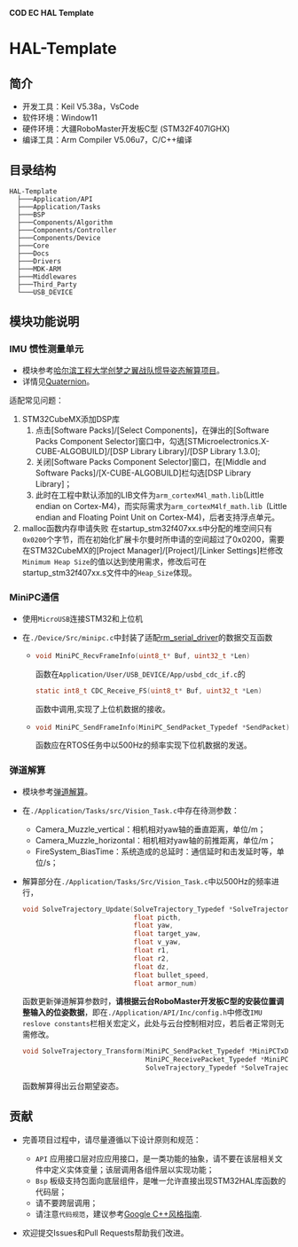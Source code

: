 **COD EC HAL Template**

# HAL-Template

## 简介

* 开发工具：Keil V5.38a，VsCode
* 软件环境：Window11
* 硬件环境：大疆RoboMaster开发板C型 (STM32F407IGHX)
* 编译工具：Arm Compiler V5.06u7，C/C++编译

## 目录结构

```
HAL-Template
  ├───Application/API
  ├───Application/Tasks
  ├───BSP
  ├───Components/Algorithm
  ├───Components/Controller
  ├───Components/Device
  ├───Core
  ├───Docs
  ├───Drivers
  ├───MDK-ARM
  ├───Middlewares
  ├───Third_Party
  └───USB_DEVICE
```

## 模块功能说明

### IMU 惯性测量单元

* 模块参考[哈尔滨工程大学创梦之翼战队惯导姿态解算项目](https://github.com/WangHongxi2001/RoboMaster-C-Board-INS-Example)。
* 详情见[Quaternion](./Docs/Quaternion.pdf)。

适配常见问题：

1. STM32CubeMX添加DSP库
      1. 点击[Software Packs]/[Select Components]，在弹出的[Software Packs Component Selector]窗口中，勾选[STMicroelectronics.X-CUBE-ALGOBUILD]/[DSP Library Library]/[DSP Library 1.3.0];
      2. 关闭[Software Packs Component Selector]窗口，在[Middle and Software Packs]/[X-CUBE-ALGOBUILD]栏勾选[DSP Library Library]；
      3. 此时在工程中默认添加的LIB文件为`arm_cortexM4l_math.lib`(Little endian on Cortex-M4)，而实际需求为`arm_cortexM4lf_math.lib `(Little endian and Floating Point Unit on Cortex-M4)，后者支持浮点单元。
2. malloc函数内存申请失败
在startup_stm32f407xx.s中分配的堆空间只有`0x0200`个字节，而在初始化扩展卡尔曼时所申请的空间超过了0x0200，需要在STM32CubeMX的[Project Manager]/[Project]/[Linker Settings]栏修改`Minimum Heap Size`的值以达到使用需求，修改后可在startup_stm32f407xx.s文件中的`Heap_Size`体现。

### MiniPC通信

* 使用`MicroUSB`连接STM32和上位机

* 在`./Device/Src/minipc.c`中封装了适配[rm_serial_driver](https://github.com/chenjunnn/rm_serial_driver)的数据交互函数
  
  * 
    ```c
    void MiniPC_RecvFrameInfo(uint8_t* Buf, uint32_t *Len)
    ```
  	函数在`Application/User/USB_DEVICE/App/usbd_cdc_if.c`的
    ```c
    static int8_t CDC_Receive_FS(uint8_t* Buf, uint32_t *Len)
    ```
  	函数中调用,实现了上位机数据的接收。
  	
  * 
    ```c
    void MiniPC_SendFrameInfo(MiniPC_SendPacket_Typedef *SendPacket)
    ```
	  函数应在RTOS任务中以500Hz的频率实现下位机数据的发送。

###  弹道解算

* 模块参考[弹道解算](https://github.com/CodeAlanqian/SolveTrajectory)。

* 在`./Application/Tasks/src/Vision_Task.c`中存在待测参数：
  * Camera_Muzzle_vertical：相机相对yaw轴的垂直距离，单位/m；
  * Camera_Muzzle_horizontal：相机相对yaw轴的前推距离，单位/m；
  * FireSystem_BiasTime：系统造成的总延时：通信延时和击发延时等，单位/s；
  
* 解算部分在`./Application/Tasks/Src/Vision_Task.c`中以500Hz的频率进行，

    ```c
    void SolveTrajectory_Update(SolveTrajectory_Typedef *SolveTrajectory,
                                float picth,
                                float yaw,
                                float target_yaw,
                                float v_yaw,
                                float r1,
                                float r2,
                                float dz,
                                float bullet_speed,
                                float armor_num)
    ```
    函数更新弹道解算参数时，**请根据云台RoboMaster开发板C型的安装位置调整输入的位姿数据**，即在`./Application/API/Inc/config.h`中修改`IMU reslove constants`栏相关宏定义，此处与云台控制相对应，若后者正常则无需修改。
    
  ```c
  void SolveTrajectory_Transform(MiniPC_SendPacket_Typedef *MiniPCTxData,
                                 MiniPC_ReceivePacket_Typedef *MiniPCRxData,
                                 SolveTrajectory_Typedef *SolveTrajectory)
  ```
  函数解算得出云台期望姿态。
  
## 贡献

* 完善项目过程中，请尽量遵循以下设计原则和规范：
  * `API` 应用接口层对应应用接口，是一类功能的抽象，请不要在该层相关文件中定义实体变量；该层调用各组件层以实现功能；
  * `Bsp` 板级支持包面向底层组件，是唯一允许直接出现STM32HAL库函数的代码层；
  * 请不要跨层调用；
  * 请注意`代码规范`，建议参考[Google C++风格指南](https://zh-google-styleguide.readthedocs.io/en/latest/google-cpp-styleguide/contents/#).

* 欢迎提交Issues和Pull Requests帮助我们改进。